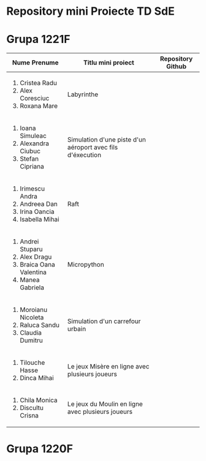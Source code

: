 Repository mini Proiecte TD SdE
=====
Grupa 1221F
===========

| Nume Prenume | Titlu mini proiect | Repository Github | 
|--------------|--------------------|-------------------|
|<ol><li>Cristea Radu</li><li>Alex Coresciuc </li><li>Roxana Mare</ol> | Labyrinthe | |
|<ol><li>Ioana Simuleac </li><li>Alexandra Ciubuc</li><li>Stefan Cipriana</ol>| Simulation d'une piste d'un aéroport avec fils d'éxecution| |
|<ol><li>Irimescu Andra </li><li>Andreea Dan</li><li>Irina Oancia</li><li>Isabella Mihai </li></ol> |Raft
|<ol><li>Andrei Stuparu </li><li>Alex Dragu</li><li>Braica Oana Valentina </li><li>Manea Gabriela</ol>|Micropython|
|<ol><li>Moroianu Nicoleta</li><li>Raluca Sandu </li><li>Claudia Dumitru </li></ol>|Simulation d'un carrefour urbain|
|<ol><li>Tilouche Hasse</li><li>Dinca Mihai </li></ol>|Le jeux Misère en ligne avec plusieurs joueurs|
|<ol><li>Chila Monica</li><li>Discultu Crisna</li></ol>|Le jeux du Moulin en ligne avec plusieurs joueurs||

Grupa 1220F
===========

